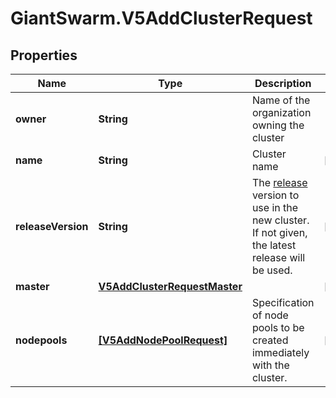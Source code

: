 # GiantSwarm.V5AddClusterRequest

## Properties
Name | Type | Description | Notes
------------ | ------------- | ------------- | -------------
**owner** | **String** | Name of the organization owning the cluster  | 
**name** | **String** | Cluster name | [optional] 
**releaseVersion** | **String** | The [release](https://docs.giantswarm.io/api/#tag/releases) version to use in the new cluster. If not given, the latest release will be used.  | [optional] 
**master** | [**V5AddClusterRequestMaster**](V5AddClusterRequestMaster.md) |  | [optional] 
**nodepools** | [**[V5AddNodePoolRequest]**](V5AddNodePoolRequest.md) | Specification of node pools to be created immediately with the cluster.  | [optional] 


